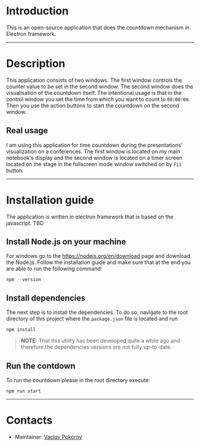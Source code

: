 # Introduction

This is an open-source application that does the countdown mechanism in Electron framework.

---

# Description

This application consists of two windows. The first window controls the counter value to be set in the second window.
The second window does the visualisation of the countdown itself. The intentional usage is that in the control window 
you set the time from which you want to count to `00:00:00`. Then you use the action buttons to start the countdown
on the second window.

## Real usage

I am using this application for time countdown during the presentations' visualization on a conferences. The first 
window is located on my main notebook's display and the second window is located on a timer screen located on the stage
in the fullscreen mode window switched on by `F11` button.

---

# Installation guide

The application is written in electron framework that is based on the javascript. TBD

## Install Node.js on your machine

For windows go to the https://nodejs.org/en/download page and download the Node.js. Follow the installation guide and 
make sure that at the end you are able to run the following command:
```shell
npm --version
```

## Install dependencies

The next step is to install the dependencies. To do so, navigate to the root directory of this project
where the `package.json` file is located and run
```shell
npm install
```

> **NOTE:** That this utility has been developed quite a while ago and therefore the dependencies
> versions are not fully up-to-date.

## Run the contdown

To run the countdown please in the root directory execute:
```shell
npm run start
```

---

# Contacts

* Maintainer: [Vaclav Pokorny](mailto:pokorny.vena@gmail.com)

